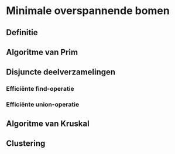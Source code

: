 # Minimale overspannende bomen

## Definitie

## Algoritme van Prim

## Disjuncte deelverzamelingen

### Efficiënte find-operatie
### Efficiënte union-operatie

## Algoritme van Kruskal

## Clustering
